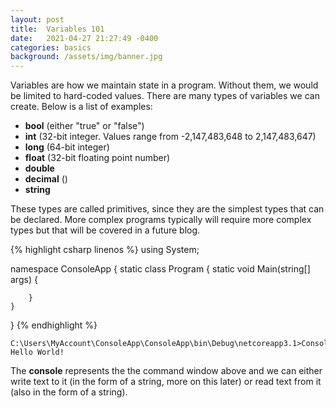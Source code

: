```yaml
---
layout: post
title:  Variables 101
date:   2021-04-27 21:27:49 -0400
categories: basics
background: /assets/img/banner.jpg
---
```


Variables are how we maintain state in a program.  Without them, we would be limited to hard-coded values.  There are many types of variables we can create.  Below is a list of examples:

* **bool** (either "true" or "false")
* **int** (32-bit integer.  Values range from -2,147,483,648 to 2,147,483,647)
* **long** (64-bit integer)
* **float** (32-bit floating point number)
* **double**
* **decimal** ()
* **string**

These types are called primitives, since they are the simplest types that can be declared.  More complex programs typically will require more complex types but that will be covered in a future blog.


{% highlight csharp linenos %}
using System;
 
namespace ConsoleApp
{
    static class Program
    {
        static void Main(string[] args)
        {
            
        }
    }
}
{% endhighlight %}

```console
C:\Users\MyAccount\ConsoleApp\ConsoleApp\bin\Debug\netcoreapp3.1>ConsoleApp.exe
Hello World!
```

The **console** represents the the command window above and we can either write text to it (in the form of a string, more on this later) or read text from it (also in the form of a string).